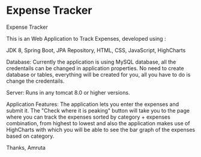 # Expense Tracker
Expense Tracker

This is an Web Application to Track Expenses, developed using :

JDK 8,
Spring Boot,
JPA Repository,
HTML, CSS, JavaScript,
HighCharts

Database:
Currently the application is using MySQL database, all the credentails can be changed in application properties. No need to create database or tables, everything will be created for you, all you have to do is change the credentails.

Server:
Runs in any tomcat 8.0 or higher versions.

Application Features:
The application lets you enter the expenses and submit it.
The "Check where it is peaking" button will take you to the page where you can track the expenses sorted by category + expenses combination, from highest to lowest and also the application makes use of HighCharts with which you will be able to see the bar graph of the expenses based on category.

Thanks,
Amruta


